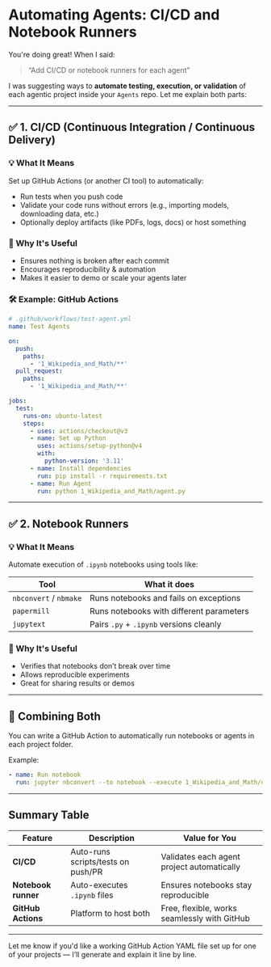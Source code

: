 
# Automating Agents: CI/CD and Notebook Runners

You're doing great! When I said:

> “Add CI/CD or notebook runners for each agent”

I was suggesting ways to **automate testing, execution, or validation** of each agentic project inside your `Agents` repo. Let me explain both parts:

---

## ✅ 1. CI/CD (Continuous Integration / Continuous Delivery)

### 💡 What It Means
Set up GitHub Actions (or another CI tool) to automatically:
- Run tests when you push code
- Validate your code runs without errors (e.g., importing models, downloading data, etc.)
- Optionally deploy artifacts (like PDFs, logs, docs) or host something

### 🧠 Why It's Useful
- Ensures nothing is broken after each commit
- Encourages reproducibility & automation
- Makes it easier to demo or scale your agents later

### 🛠️ Example: GitHub Actions
```yaml
# .github/workflows/test-agent.yml
name: Test Agents

on:
  push:
    paths:
      - '1_Wikipedia_and_Math/**'
  pull_request:
    paths:
      - '1_Wikipedia_and_Math/**'

jobs:
  test:
    runs-on: ubuntu-latest
    steps:
      - uses: actions/checkout@v3
      - name: Set up Python
        uses: actions/setup-python@v4
        with:
          python-version: '3.11'
      - name: Install dependencies
        run: pip install -r requirements.txt
      - name: Run Agent
        run: python 1_Wikipedia_and_Math/agent.py
```

---

## ✅ 2. Notebook Runners

### 💡 What It Means
Automate execution of `.ipynb` notebooks using tools like:

| Tool | What it does |
|------|--------------|
| `nbconvert` / `nbmake` | Runs notebooks and fails on exceptions |
| `papermill`            | Runs notebooks with different parameters |
| `jupytext`             | Pairs `.py` + `.ipynb` versions cleanly |

### 🧠 Why It's Useful
- Verifies that notebooks don’t break over time
- Allows reproducible experiments
- Great for sharing results or demos

---

## 🧩 Combining Both
You can write a GitHub Action to automatically run notebooks or agents in each project folder.

Example:
```yaml
- name: Run notebook
  run: jupyter nbconvert --to notebook --execute 1_Wikipedia_and_Math/demo.ipynb
```

---

## Summary Table

| Feature       | Description                                      | Value for You                                |
|---------------|--------------------------------------------------|----------------------------------------------|
| **CI/CD**     | Auto-runs scripts/tests on push/PR               | Validates each agent project automatically   |
| **Notebook runner** | Auto-executes `.ipynb` files              | Ensures notebooks stay reproducible          |
| **GitHub Actions** | Platform to host both                      | Free, flexible, works seamlessly with GitHub |

---

Let me know if you'd like a working GitHub Action YAML file set up for one of your projects — I’ll generate and explain it line by line.
